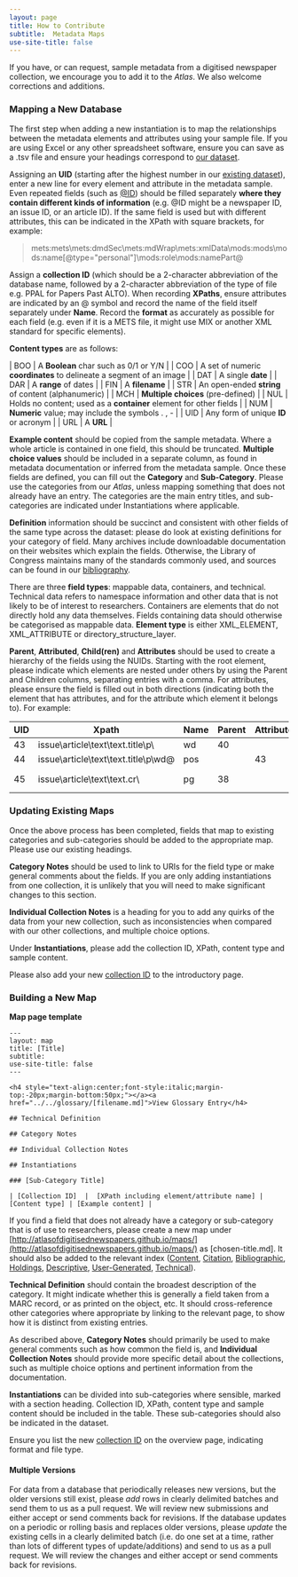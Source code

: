 ```yaml
---
layout: page
title: How to Contribute
subtitle:  Metadata Maps
use-site-title: false
---
```


If you have, or can request, sample metadata from a digitised newspaper collection, we encourage you to add it to the *Atlas*. We also welcome corrections and additions. 
  
### Mapping a New Database

The first step when adding a new instantiation is to map the relationships between the metadata elements and attributes using your sample file. If you are using Excel or any other spreadsheet software, ensure you can save as a .tsv file and ensure your headings correspond to [our dataset](https://figshare.com/articles/Full_Map_of_Digitised_Newspaper_Metadata/11560110).
  
Assigning an **UID** (starting after the highest number in our [existing dataset]( https://figshare.com/articles/Full_Map_of_Digitised_Newspaper_Metadata/11560110)), enter a new line for every element and attribute in the metadata sample. Even repeated fields (such as [@ID](https://www.digitisednewspapers.net/maps/id/)) should be filled separately **where they contain different kinds of information** (e.g. @ID might be a newspaper ID, an issue ID, or an article ID). If the same field is used but with different attributes, this can be indicated in the XPath with square brackets, for example:
> mets:mets\mets:dmdSec\mets:mdWrap\mets:xmlData\mods:mods\mods:name[@type="personal"]\mods:role\mods:namePart@
  
Assign a **collection ID** (which should be a 2-character abbreviation of the database name, followed by a 2-character abbreviation of the type of file e.g. PPAL for Papers Past ALTO). When recording **XPaths**, ensure attributes are indicated by an @ symbol and record the name of the field itself separately under **Name**. Record the **format** as accurately as possible for each field (e.g. even if it is a METS file, it might use MIX or another XML standard for specific elements).  
  
**Content types** are as follows: 
  
| BOO | A **Boolean** char such as 0/1 or Y/N  |
| COO | A set of numeric **coordinates** to delineate a segment of an image |
| DAT | A single **date**  |
| DAR | A **range** of dates  |
| FIN | A **filename**  |
| STR | An open-ended **string** of content (alphanumeric)  |
| MCH | **Multiple choices** (pre-defined)  |
| NUL | Holds no content; used as a **container** element for other fields  |
| NUM | **Numeric** value; may include the symbols . , -  |
| UID | Any form of unique **ID** or acronym  |
| URL | A **URL**  |
    
**Example content** should be copied from the sample metadata. Where a whole article is contained in one field, this should be truncated. **Multiple choice values** should be included in a separate column, as found in metadata documentation or inferred from the metadata sample. Once these fields are defined, you can fill out the **Category** and **Sub-Category**. Please use the categories from our *Atlas*, unless mapping something that does not already have an entry. The categories are the main entry titles, and sub-categories are indicated under Instantiations where applicable.
  
**Definition** information should be succinct and consistent with other fields of the same type across the dataset: please do look at existing definitions for your category of field. Many archives include downloadable documentation on their websites which explain the fields. Otherwise, the Library of Congress maintains many of the standards commonly used, and sources can be found in our [bibliography](https://www.digitisednewspapers.net/introduction/bibliography/). 
  
There are three **field types**: mappable data, containers, and technical. Technical data refers to namespace information and other data that is not likely to be of interest to researchers. Containers are elements that do not directly hold any data themselves. Fields containing data should otherwise be categorised as mappable data. **Element type** is either XML_ELEMENT, XML_ATTRIBUTE or directory_structure_layer. 

**Parent**, **Attributed**, **Child(ren)** and **Attributes** should be used to create a hierarchy of the fields using the NUIDs. Starting with the root element, please indicate which elements are nested under others by using the Parent and Children columns, separating entries with a comma. For attributes, please ensure the field is filled out in both directions (indicating both the element that has attributes, and for the attribute which element it belongs to). For example:

| **UID**  | **Xpath**  | **Name**  | **Parent**  | **Attributed**  | **Child(ren)**  | **Attributes**  |
| -- | -- | -- | -- | -- | -- | -- |
| 43  | issue\article\text\text.title\p\  | wd  | 40 |  |  | 44  |
| 44  | issue\article\text\text.title\p\wd\@  | pos  |  | 43 |  |   |
| 45  | issue\article\text\text.cr\  | pg  | 38 |  | 46 | 47, 48, 49  |
    
 <a name="existing"></a>

### Updating Existing Maps
Once the above process has been completed, fields that map to existing categories and sub-categories should be added to the appropriate map. Please use our existing headings.
  
**Category Notes** should be used to link to URIs for the field type or make general comments about the fields. If you are only adding instantiations from one collection, it is unlikely that you will need to make significant changes to this section.
  
**Individual Collection Notes** is a heading for you to add any quirks of the data from your new collection, such as inconsistencies when compared with our other collections, and multiple choice options. 
  
Under **Instantiations**, please add the collection ID, XPath, content type and sample content.
  
Please also add your new [collection ID](https://www.digitisednewspapers.net/maps/) to the introductory page. 

 <a name="new"></a>
 
### Building a New Map
  
<b>Map page template</b>
  
    ---
    layout: map
    title: [Title]
    subtitle:  
    use-site-title: false
    ---
    
    <h4 style="text-align:center;font-style:italic;margin-top:-20px;margin-bottom:50px;"></a><a href="../../glossary/[filename.md]">View Glossary Entry</h4>
    
    ## Technical Definition
    
    ## Category Notes
    
    ## Individual Collection Notes
    
    ## Instantiations
    
    ### [Sub-Category Title]
     
    | [Collection ID]  |  [XPath including element/attribute name] | [Content type] | [Example content] |


If you find a field that does not already have a category or sub-category that is of use to researchers, please create a new map under [http://atlasofdigitisednewspapers.github.io/maps/](http://atlasofdigitisednewspapers.github.io/maps/) as \[chosen-title.md\]. It should also be added to the relevant index ([Content](https://www.digitisednewspapers.net/maps/content/), [Citation](https://www.digitisednewspapers.net/maps/citation/), [Bibliographic](https://www.digitisednewspapers.net/maps/bibliographic/), [Holdings](https://www.digitisednewspapers.net/maps/holdings/), [Descriptive](https://www.digitisednewspapers.net/maps/descriptive), [User-Generated](https://www.digitisednewspapers.net/maps/social/), [Technical](https://www.digitisednewspapers.net/maps/technical/)).
  
**Technical Definition** should contain the broadest description of the category. It might indicate whether this is generally a field taken from a MARC record, or as printed on the object, etc. It should cross-reference other categories where appropriate by linking to the relevant page, to show how it is distinct from existing entries. 
  
As described above, **Category Notes** should primarily be used to make general comments such as how common the field is, and **Individual Collection Notes** should provide more specific detail about the collections, such as multiple choice options and pertinent information from the documentation.
  
**Instantiations** can be divided into sub-categories where sensible, marked with a section heading. Collection ID, XPath, content type and sample content should be included in the table. These sub-categories should also be indicated in the dataset. 
  
Ensure you list the new [collection ID](https://www.digitisednewspapers.net/maps/) on the overview page, indicating format and file type. 

#### Multiple Versions

For data from a database that periodically releases new versions, but the older versions still exist, please *add* rows in clearly delimited batches and send them to us as a pull request. We will review new submissions and either accept or send comments back for revisions. If the database updates on a periodic or rolling basis and replaces older versions, please *update* the existing cells in a clearly delimited batch (i.e. do one set at a time, rather than lots of different types of update/additions) and send to us as a pull request. We will review the changes and either accept or send comments back for revisions.
